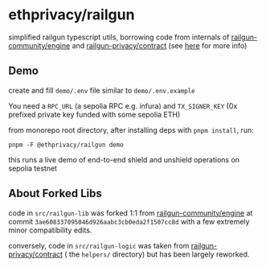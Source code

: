 # ethprivacy/railgun

simplified railgun typescript utils, borrowing code from internals of [railgun-community/engine](https://github.com/railgun-community/engine) and [railgun-privacy/contract](https://github.com/railgun-privacy/contract) (see [here](#about-forked-libs) for more info)

## Demo

create and fill `demo/.env` file similar to `demo/.env.example`

You need a `RPC_URL` (a sepolia RPC e.g. infura) and `TX_SIGNER_KEY` (0x prefixed private key funded with some sepolia ETH)

from monorepo root directory, after installing deps with `pnpm install`, run:

```
pnpm -F @ethprivacy/railgun demo
```

this runs a live demo of end-to-end shield and unshield operations on sepolia testnet

## About Forked Libs

code in `src/railgun-lib` was forked 1:1 from [railgun-community/engine](https://github.com/railgun-community/engine) at commit `3ae608337095046d926aabc3cb0eda2f1507cc8d` with a few extremely minor compatibility edits.

conversely, code in `src/railgun-logic` was taken from [railgun-privacy/contract](https://github.com/railgun-privacy/contract) ( the `helpers/` directory) but has been largely reworked.